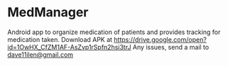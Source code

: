 # MedManager
Android app to organize medication of patients and provides tracking for medication taken.
Download APK at https://drive.google.com/open?id=1OwHX_CfZM1AF-AsZvp1rSpfn2hsi3trJ
Any issues, send a mail to dave11ilen@gmail.com
